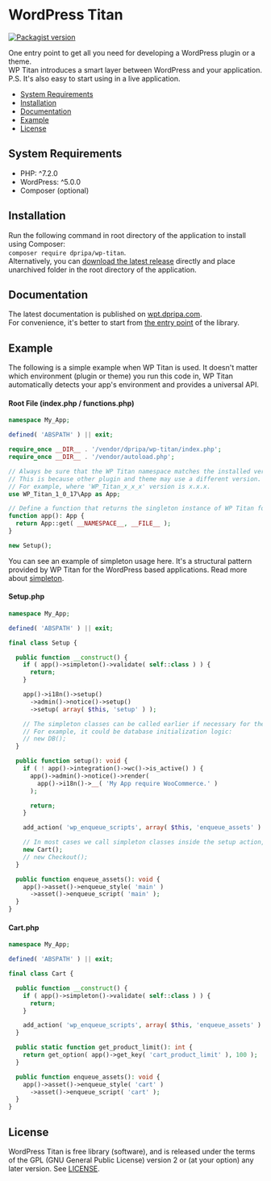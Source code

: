 # WordPress Titan

<a href="https://packagist.org/packages/dpripa/wp-titan"><img src="https://img.shields.io/packagist/v/dpripa/wp-titan" alt="Packagist version"/></a>

One entry point to get all you need for developing a WordPress plugin or a theme.\
WP Titan introduces a smart layer between WordPress and your application.\
P.S. It's also easy to start using in a live application.

- [System Requirements](#system-requirements)
- [Installation](#installation)
- [Documentation](#documentation)
- [Example](#example)
- [License](#license)

## System Requirements
- PHP: ^7.2.0
- WordPress: ^5.0.0
- Composer (optional)

## Installation
Run the following command in root directory of the application to install using Composer:\
`composer require dpripa/wp-titan`.\
Alternatively, you can [download the latest release](https://github.com/dpripa/wp-titan/releases/latest) directly and place unarchived folder in the root directory of the application.

## Documentation
The latest documentation is published on [wpt.dpripa.com](https://wpt.dpripa.com).\
For convenience, it's better to start from [the entry point](https://wpt.dpripa.com/classes/WP-Titan-1-0-17-App.html) of the library.

## Example
The following is a simple example when WP Titan is used. It doesn't matter which environment (plugin or theme) you run this code in, WP Titan automatically detects your app's environment and provides a universal API.

#### Root File (index.php / functions.php)
```php
namespace My_App;

defined( 'ABSPATH' ) || exit;

require_once __DIR__ . '/vendor/dpripa/wp-titan/index.php';
require_once __DIR__ . '/vendor/autoload.php';

// Always be sure that the WP Titan namespace matches the installed version of the library.
// This is because other plugin and theme may use a different version.
// For example, where 'WP_Titan_x_x_x' version is x.x.x.
use WP_Titan_1_0_17\App as App;

// Define a function that returns the singleton instance of WP Titan for your application.
function app(): App {
  return App::get( __NAMESPACE__, __FILE__ );
}

new Setup();
```
You can see an example of simpleton usage here. It's a structural pattern provided by WP Titan for the WordPress based applications. Read more about [simpleton](https://wpt.dpripa.com/classes/WP-Titan-1-0-17-Simpleton.html).

#### Setup.php
```php
namespace My_App;

defined( 'ABSPATH' ) || exit;

final class Setup {

  public function __construct() {
    if ( app()->simpleton()->validate( self::class ) ) {
      return;
    }

    app()->i18n()->setup()
      ->admin()->notice()->setup()
      ->setup( array( $this, 'setup' ) );

    // The simpleton classes can be called earlier if necessary for the application logic.
    // For example, it could be database initialization logic:
    // new DB();
  }

  public function setup(): void {
    if ( ! app()->integration()->wc()->is_active() ) {
      app()->admin()->notice()->render(
        app()->i18n()->__( 'My App require WooCommerce.' )
      );

      return;
    }

    add_action( 'wp_enqueue_scripts', array( $this, 'enqueue_assets' ) );

    // In most cases we call simpleton classes inside the setup action, when the WordPress environment is fully loaded.
    new Cart();
    // new Checkout();
  }

  public function enqueue_assets(): void {
    app()->asset()->enqueue_style( 'main' )
      ->asset()->enqueue_script( 'main' );
  }
}
```

#### Cart.php
```php
namespace My_App;

defined( 'ABSPATH' ) || exit;

final class Cart {

  public function __construct() {
    if ( app()->simpleton()->validate( self::class ) ) {
      return;
    }

    add_action( 'wp_enqueue_scripts', array( $this, 'enqueue_assets' ) );
  }

  public static function get_product_limit(): int {
    return get_option( app()->get_key( 'cart_product_limit' ), 100 );
  }

  public function enqueue_assets(): void {
    app()->asset()->enqueue_style( 'cart' )
      ->asset()->enqueue_script( 'cart' );
  }
}
```

## License
WordPress Titan is free library (software), and is released under the terms of the GPL (GNU General Public License) version 2 or (at your option) any later version. See [LICENSE](https://github.com/dpripa/wp-titan/blob/main/LICENSE).
